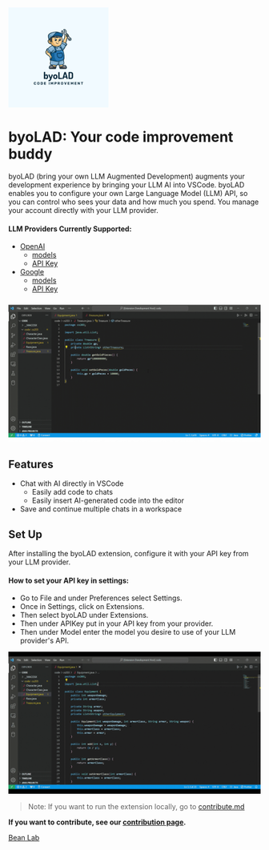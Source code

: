 <img src="byo_LAD.png"  width="200" height="200">

# byoLAD: Your code improvement buddy

byoLAD (bring your own LLM Augmented Development) augments your development experience by bringing your LLM AI into VSCode. byoLAD enables you to configure your own Large Language Model (LLM) API, so you can control who sees your data and how much you spend. You manage your account directly with your LLM provider. 

#### LLM Providers Currently Supported: 
- [OpenAI](https://openai.com/blog/openai-api)
    - [models](https://platform.openai.com/docs/models/overview)
    - [API Key](https://platform.openai.com/docs/api-reference/authentication)
- [Google](https://developers.generativeai.google/)
    - [models](https://developers.generativeai.google/models/language)
    - [API Key](https://developers.generativeai.google/tutorials/setup)
  
![](ReviewCode.gif)

## Features

- Chat with AI directly in VSCode
  - Easily add code to chats
  - Easily insert AI-generated code into the editor
- Save and continue multiple chats in a workspace

## Set Up

After installing the byoLAD extension, configure it with your API key from your LLM provider. 

#### How to set your API key in settings:
- Go to File and under Preferences select Settings.
- Once in Settings, click on Extensions.
- Then select byoLAD under Extensions.
- Then under APIKey put in your API key from your provider.
- Then under Model enter the model you desire to use of your LLM provider's API.

![](SetAPIkey.gif)
> Note: If you want to run the extension locally, go to [contribute.md](contribute.md)

**If you want to contribute, see our [contribution page](contribute.md).**

[Bean Lab](https://github.com/beanlab)
<!-- <img src="bean.jpg"  width="150" height="100"> -->
